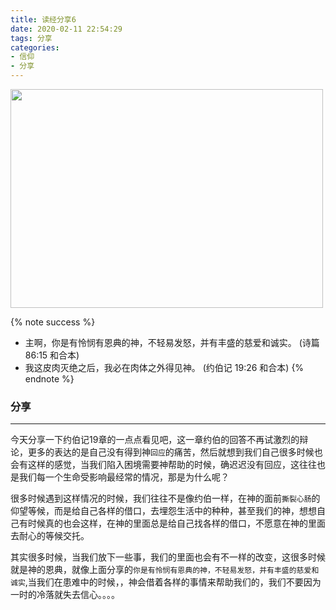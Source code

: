 ```yaml
---
title: 读经分享6
date: 2020-02-11 22:54:29
tags: 分享
categories:
- 信仰
- 分享
---
```

<img src="https://hexo-1257711631.cos.ap-nanjing.myqcloud.com/IMG_0015.JPG" width=500 height=350>


{% note success %}
* 主啊，你是有怜悯有恩典的神，不轻易发怒，并有丰盛的慈爱和诚实。
                        (诗篇 86:15 和合本)
* 我这皮肉灭绝之后，我必在肉体之外得见神。
                        (约伯记 19:26 和合本)
{% endnote %}

### 分享
***

今天分享一下约伯记19章的一点点看见吧，这一章约伯的回答不再试激烈的辩论，更多的表达的是自己没有得到神`回应`的痛苦，然后就想到我们自己很多时候也会有这样的感觉，当我们陷入困境需要神帮助的时候，确迟迟没有回应，这往往也是我们每一个生命受影响最经常的情况，那是为什么呢？

很多时候遇到这样情况的时候，我们往往不是像约伯一样，在神的面前`撕裂心肠`的仰望等候，而是给自己各样的借口，去埋怨生活中的种种，甚至我们的神，想想自己有时候真的也会这样，在神的里面总是给自己找各样的借口，不愿意在神的里面去耐心的等候交托。

其实很多时候，当我们放下一些事，我们的里面也会有不一样的改变，这很多时候就是神的恩典，就像上面分享的`你是有怜悯有恩典的神，不轻易发怒，并有丰盛的慈爱和诚实`,当我们在患难中的时候，，神会借着各样的事情来帮助我们的，我们不要因为一时的冷落就失去信心。。。。
